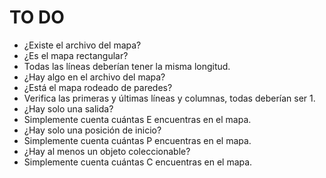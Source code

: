# TO DO
- ¿Existe el archivo del mapa?
- ¿Es el mapa rectangular?
- Todas las líneas deberían tener la misma longitud.
- ¿Hay algo en el archivo del mapa?
- ¿Está el mapa rodeado de paredes?
- Verifica las primeras y últimas líneas y columnas, todas deberían ser 1.
- ¿Hay solo una salida?
- Simplemente cuenta cuántas E encuentras en el mapa.
- ¿Hay solo una posición de inicio?
- Simplemente cuenta cuántas P encuentras en el mapa.
- ¿Hay al menos un objeto coleccionable?
- Simplemente cuenta cuántas C encuentras en el mapa.